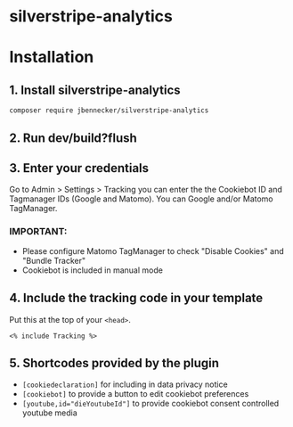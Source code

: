 # silverstripe-analytics

# Installation

## 1. Install silverstripe-analytics

```
composer require jbennecker/silverstripe-analytics
```

## 2. Run dev/build?flush

## 3. Enter your credentials

Go to Admin > Settings > Tracking you can enter the the Cookiebot ID and Tagmanager IDs (Google and Matomo).
You can Google and/or Matomo TagManager.

### IMPORTANT:
* Please configure Matomo TagManager to check "Disable Cookies" and "Bundle Tracker"
* Cookiebot is included in manual mode

## 4. Include the tracking code in your template

Put this at the top of your `<head>`.

```
<% include Tracking %>
```

## 5. Shortcodes provided by the plugin

* `[cookiedeclaration]` for including in data privacy notice
* `[cookiebot]` to provide a button to edit cookiebot preferences
* `[youtube,id="dieYoutubeId"]` to provide cookiebot consent controlled youtube media

